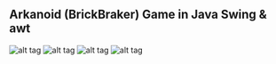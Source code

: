 ## Arkanoid (BrickBraker) Game in Java Swing & awt

![alt tag](http://menceymelgar.com/img/arkanoid.png)
![alt tag](http://menceymelgar.com/img/arkanoid2.png)
![alt tag](http://menceymelgar.com/img/arkanoid3.png)
![alt tag](http://menceymelgar.com/img/arkanoid4.png)
